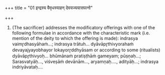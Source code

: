 +++
title = "01 इन्द्रस्य वैमृधस्याहन् देवयज्ययासपत्नो"

+++
1. (The sacrificer) addresses the modificatory offerings with one of the following formulae in accordance with the characteristic mark (i.e. mention of the deity to which the offering is made): indrasya vaimr̥dhasyāhaṁ...; indrasya trātuh... dyāvāpr̥thivyorahaṁ devayajyayobhayor lokayorr̥ddhyāsam or according to some (ritualists) dyāvāpr̥thivyoḥ... bhūmānaṁ pratiṣṭhāṁ gameyam; pūṣṇaḥ...; Sarasvatyāḥ..., viśveṣāṁ devānām..., aryamṇaḥ...., adityāḥ...; indrasya indriyāvataḥ.... 

